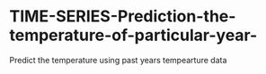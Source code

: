 # TIME-SERIES-Prediction-the-temperature-of-particular-year-
Predict the temperature using past years tempearture data
